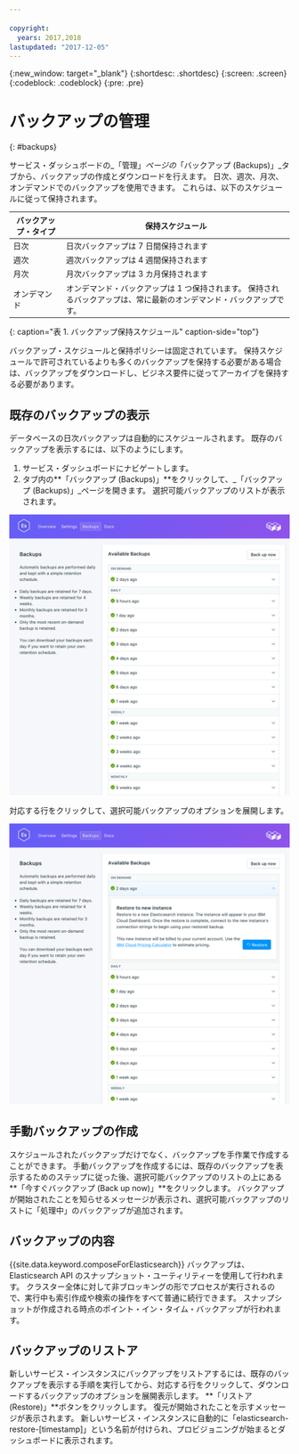 ```yaml
---

copyright:
  years: 2017,2018
lastupdated: "2017-12-05"
---
```


{:new_window: target="_blank"}
{:shortdesc: .shortdesc}
{:screen: .screen}
{:codeblock: .codeblock}
{:pre: .pre}

# バックアップの管理
{: #backups}

サービス・ダッシュボードの_「管理」_ページの_「バックアップ (Backups)」_タブから、バックアップの作成とダウンロードを行えます。 日次、週次、月次、オンデマンドでのバックアップを使用できます。 これらは、以下のスケジュールに従って保持されます。

バックアップ・タイプ|保持スケジュール
----------|-----------
日次|日次バックアップは 7 日間保持されます
週次|週次バックアップは 4 週間保持されます
月次|月次バックアップは 3 カ月保持されます
オンデマンド|オンデマンド・バックアップは 1 つ保持されます。 保持されるバックアップは、常に最新のオンデマンド・バックアップです。
{: caption="表 1. バックアップ保持スケジュール" caption-side="top"}

バックアップ・スケジュールと保持ポリシーは固定されています。 保持スケジュールで許可されているよりも多くのバックアップを保持する必要がある場合は、バックアップをダウンロードし、ビジネス要件に従ってアーカイブを保持する必要があります。

## 既存のバックアップの表示

データベースの日次バックアップは自動的にスケジュールされます。 既存のバックアップを表示するには、以下のようにします。

1. サービス・ダッシュボードにナビゲートします。
2. タブ内の**「バックアップ (Backups)」**をクリックして、_「バックアップ (Backups)」_ページを開きます。 選択可能バックアップのリストが表示されます。

  ![選択可能バックアップ](./images/elastic_search-backups-show.png "選択可能バックアップのリスト。")

対応する行をクリックして、選択可能バックアップのオプションを展開します。

![バックアップ・オプション](./images/elastic_search-backups-options.png "バックアップのオプション。") 

## 手動バックアップの作成

スケジュールされたバックアップだけでなく、バックアップを手作業で作成することができます。 手動バックアップを作成するには、既存のバックアップを表示するためのステップに従った後、選択可能バックアップのリストの上にある**「今すぐバックアップ (Back up now)」**をクリックします。 バックアップが開始されたことを知らせるメッセージが表示され、選択可能バックアップのリストに「処理中」のバックアップが追加されます。

## バックアップの内容

{{site.data.keyword.composeForElasticsearch}} バックアップは、Elasticsearch API のスナップショット・ユーティリティーを使用して行われます。 クラスター全体に対して非ブロッキングの形でプロセスが実行されるので、実行中も索引作成や検索の操作をすべて普通に続行できます。 スナップショットが作成される時点のポイント・イン・タイム・バックアップが行われます。

## バックアップのリストア
新しいサービス・インスタンスにバックアップをリストアするには、既存のバックアップを表示する手順を実行してから、対応する行をクリックして、ダウンロードするバックアップのオプションを展開表示します。 **「リストア (Restore)」**ボタンをクリックします。 復元が開始されたことを示すメッセージが表示されます。 新しいサービス・インスタンスに自動的に「elasticsearch-restore-[timestamp]」という名前が付けられ、プロビジョニングが始まるとダッシュボードに表示されます。
